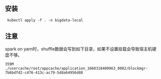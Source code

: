 ## 安装
```shell
 kubectl apply -f . -n bigdata-local
```

## 注意
spark on yarn时，shuffle数据会写到如下目录，如果不设置挂载会导致宿主机硬盘不够。
```shell
359M    ./usercache/root/appcache/application_1660318400963_0002/blockmgr-7b6bdfd2-c476-413c-ac79-5d8a64956d88

```
